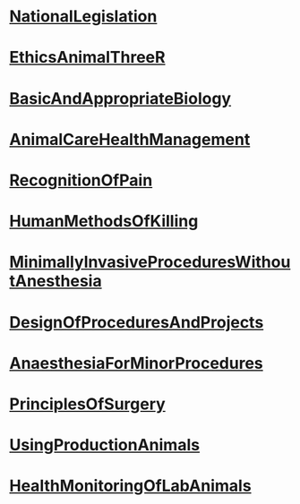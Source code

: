 # [NationalLegislation](Nationallegislation)
# [EthicsAnimalThreeR](EthicsAnimalThreeR)
# [BasicAndAppropriateBiology](BasicAndAppropriateBiology)
# [AnimalCareHealthManagement](AnimalCareHealthManagement)
# [RecognitionOfPain](RecognitionOfPain)
# [HumanMethodsOfKilling](HumanMethodsOfKilling)
# [MinimallyInvasiveProceduresWithoutAnesthesia](MinimallyInvasiveProceduresWithoutAnesthesia)
# [DesignOfProceduresAndProjects](DesignOfProceduresAndProjects)
# [AnaesthesiaForMinorProcedures](AnaesthesiaForMinorProcedures)
# [PrinciplesOfSurgery](PrinciplesOfSurgery)
# [UsingProductionAnimals](UsingProductionAnimals)
# [HealthMonitoringOfLabAnimals](HealthMonitoringOfLabAnimals)





